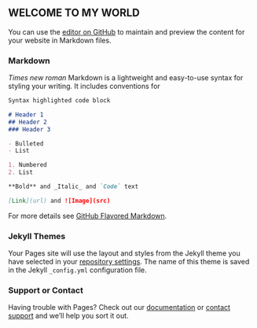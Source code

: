 ## WELCOME TO MY WORLD

You can use the [editor on GitHub](https://github.com/omkarbhoite25/Omkar/edit/master/index.md) to maintain and preview the content for your website in Markdown files.

<html>
  <body><p style="font-family :times new roman;font-size:15px>"Hello !!! everyone I'm Omkar and I am a Instrumentation & Control Engineer. Let's explore my world of engineering. </p>
    </body></html>

### Markdown
_Times new roman_
Markdown is a lightweight and easy-to-use syntax for styling your writing. It includes conventions for

```markdown
Syntax highlighted code block

# Header 1
## Header 2
### Header 3

- Bulleted
- List

1. Numbered
2. List

**Bold** and _Italic_ and `Code` text

[Link](url) and ![Image](src)
```

For more details see [GitHub Flavored Markdown](https://guides.github.com/features/mastering-markdown/).

### Jekyll Themes

Your Pages site will use the layout and styles from the Jekyll theme you have selected in your [repository settings](https://github.com/omkarbhoite25/Omkar/settings). The name of this theme is saved in the Jekyll `_config.yml` configuration file.

### Support or Contact

Having trouble with Pages? Check out our [documentation](https://help.github.com/categories/github-pages-basics/) or [contact support](https://github.com/contact) and we’ll help you sort it out.
